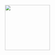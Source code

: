 <a href="https://ci.appveyor.com/project/Slava/player" width="300">
<image src="https://ci.appveyor.com/api/projects/status//Slava/player" width="150">
</a>
